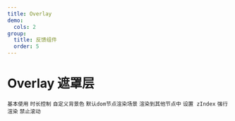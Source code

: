 ```yaml
---
title: Overlay
demo:
  cols: 2
group:
  title: 反馈组件
  order: 5
---
```


# Overlay 遮罩层

<code src="./demos/base.tsx">基本使用</code>
<code src="./demos/duration.tsx" description="通过 duration 属性控制时长">时长控制</code>
<code src="./demos/background.tsx" description="通过 css 属性定义背景色">自定义背景色</code>
<code src="./demos/mount-enter.tsx">默认dom节点渲染场景</code>
<code src="./demos/render-container.tsx">渲染到其他节点中</code>
<code src="./demos/z-index.tsx">设置 zIndex</code>
<code src="./demos/force-render.tsx" description="
场景1: `forceRender: true` & `visible: false`, 会先渲染节点。<br />
场景2: `forceRender: true` & `visible: true` 会无动画渲染，如果该场景需要首屏动画，则设置 `firstAnimation: true` 即可。
">强行渲染</code>
<code src="./demos/lock-scroll.tsx">禁止滚动</code>
